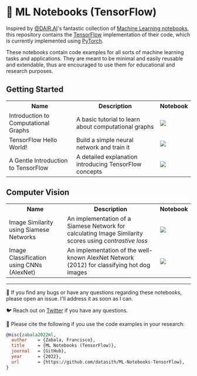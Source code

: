 # 🐙 ML Notebooks (TensorFlow)

Inspired by [@DAIR.AI](https://github.com/dair-ai/)'s fantastic collection of [Machine Learning notebooks](https://github.com/dair-ai/ML-Notebooks), this repository contains the [TensorFlow](https://tensorflow.org/) implementation of their code, which is currently implemented using [PyTorch](https://pytorch.org/). 

These notebooks contain code examples for all sorts of machine learning tasks and applications. They are meant to be minimal and easily reusable and extendable, thus are encouraged to use them for educational and research purposes.

## Getting Started
<table class="tg">
  <tr>
    <th class="tg-yw4l"><b>Name</b></th>
    <th class="tg-yw4l"><b>Description</b></th>
    <th class="tg-yw4l"><b>Notebook</b></th>
  </tr>
  
  <tr>
    <td class="tg-yw4l">Introduction to Computational Graphs</td>
    <td class="tg-yw4l">A basic tutorial to learn about computational graphs</td>
    <td class="tg-yw4l"><a href="https://colab.research.google.com/github/datasith/ML-Notebooks-TensorFlow/blob/main/Intro_Computational_Graphs.ipynb">
      <img src="https://colab.research.google.com/assets/colab-badge.svg" width="" >
    </a></td>
  </tr>

  <tr>
    <td class="tg-yw4l">TensorFlow Hello World!</td>
    <td class="tg-yw4l">Build a simple neural network and train it</td>
    <td class="tg-yw4l"><a href="https://colab.research.google.com/github/datasith/ML-Notebooks-TensorFlow/blob/main/TensorFlow_Hello_World.ipynb">
      <img src="https://colab.research.google.com/assets/colab-badge.svg" width="" >
    </a></td>
  </tr>  
  
  <tr>
    <td class="tg-yw4l">A Gentle Introduction to TensorFlow</td>
    <td class="tg-yw4l">A detailed explanation introducing TensorFlow concepts	</td>
    <td class="tg-yw4l"><a href="https://colab.research.google.com/github/datasith/ML-Notebooks-TensorFlow/blob/main/A_Gentle_Introduction_to_TensorFlow.ipynb">
      <img src="https://colab.research.google.com/assets/colab-badge.svg" width="" >
    </a></td>
  </tr>    
</table>

## Computer Vision
<table class="tg">
  <tr>
    <th class="tg-yw4l"><b>Name</b></th>
    <th class="tg-yw4l"><b>Description</b></th>
    <th class="tg-yw4l"><b>Notebook</b></th>
  </tr>
  
  <tr>
    <td class="tg-yw4l">Image Similarity using Siamese Networks</td>
    <td class="tg-yw4l">An implementation of a Siamese Network for calculating Image Similarity scores using <i>contrastive loss</i></td>
    <td class="tg-yw4l"><a href="https://colab.research.google.com/github/datasith/ML-Notebooks-TensorFlow/blob/main/Image_Similarity_Siamese_Network.ipynb">
      <img src="https://colab.research.google.com/assets/colab-badge.svg" width="" >
    </a></td>
  </tr>
  
  <tr>
    <td class="tg-yw4l">Image Classification using CNNs (AlexNet)</td>
    <td class="tg-yw4l">An implementation of the well-known AlexNet Network (2012) for classifying hot dog images</td>
    <td class="tg-yw4l"><a href="https://colab.research.google.com/github/datasith/ML-Notebooks-TensorFlow/blob/main/Image_Classification_AlexNet.ipynb">
      <img src="https://colab.research.google.com/assets/colab-badge.svg" width="" >
    </a></td>
  </tr>  
</table>

---

🐞 If you find any bugs or have any questions regarding these notebooks, please open an issue. I'll address it as soon as I can. 

🐦 Reach out on [Twitter](https://twitter.com/datasith) if you have any questions. 

🔗 Please cite the following if you use the code examples in your research:
```bibtex
@misc{zabala2022ml,
  author    = {Zabala, Francisco},
  title     = {ML Notebooks (TensorFlow)},
  journal   = {GitHub},
  year      = {2022},
  url       = {https://github.com/datasith/ML-Notebooks-TensorFlow},
}
```
